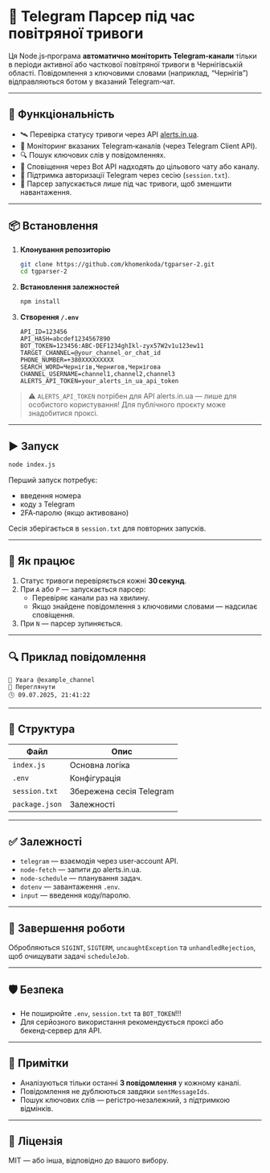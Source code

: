 # 📡 Telegram Парсер під час повітряної тривоги

Ця Node.js‑програма **автоматично моніторить Telegram‑канали** тільки в періоди активної або часткової повітряної тривоги в Чернігівській області. Повідомлення з ключовими словами (наприклад, “Чернігів”) відправляються ботом у вказаний Telegram‑чат.


---

## 🔧 Функціональність

- 🛰 Перевірка статусу тривоги через API [alerts.in.ua](https://alerts.in.ua).
- 🔁 Моніторинг вказаних Telegram‑каналів (через Telegram Client API).
- 🔍 Пошук ключових слів у повідомленнях.
- 🔔 Сповіщення через Bot API надходять до цільового чату або каналу.
- 🔐 Підтримка авторизації Telegram через сесію (`session.txt`).
- 🛑 Парсер запускається лише під час тривоги, щоб зменшити навантаження.

---

## 📦 Встановлення

1. **Клонування репозиторію**

   ```bash
   git clone https://github.com/khomenkoda/tgparser-2.git
   cd tgparser-2
   ```

2. **Встановлення залежностей**

   ```bash
   npm install
   ```

3. **Створення `/.env`**
   ```env
   API_ID=123456
   API_HASH=abcdef1234567890
   BOT_TOKEN=123456:ABC-DEF1234ghIkl-zyx57W2v1u123ew11
   TARGET_CHANNEL=@your_channel_or_chat_id
   PHONE_NUMBER=+380XXXXXXXXX
   SEARCH_WORD=Чернігів,Чернигов,Чернігова
   CHANNEL_USERNAME=channel1,channel2,channel3
   ALERTS_API_TOKEN=your_alerts_in_ua_api_token
   ```

> ⚠️ `ALERTS_API_TOKEN` потрібен для API alerts.in.ua — лише для особистого користування! Для публічного проєкту може знадобитися проксі.

---

## ▶️ Запуск

```bash
node index.js
```

Перший запуск потребує:

- введення номера
- коду з Telegram
- 2FA‑паролю (якщо активовано)

Сесія зберігається в `session.txt` для повторних запусків.

---

## 🧠 Як працює

1. Статус тривоги перевіряється кожні **30 секунд**.
2. При `A` або `P` — запускається парсер:
   - Перевіряє канали раз на хвилину.
   - Якщо знайдене повідомлення з ключовими словами — надсилає сповіщення.
3. При `N` — парсер зупиняється.

---

## 🔍 Приклад повідомлення

```
🔔 Увага @example_channel
🔗 Переглянути
🕓 09.07.2025, 21:41:22
```

---

## 📁 Структура

| Файл           | Опис                     |
| -------------- | ------------------------ |
| `index.js`     | Основна логіка           |
| `.env`         | Конфігурація             |
| `session.txt`  | Збережена сесія Telegram |
| `package.json` | Залежності               |

---

## ✅ Залежності

- `telegram` — взаємодія через user‑account API.
- `node-fetch` — запити до alerts.in.ua.
- `node-schedule` — планування задач.
- `dotenv` — завантаження `.env`.
- `input` — введення коду/паролю.

---

## 🛑 Завершення роботи

Обробляються `SIGINT`, `SIGTERM`, `uncaughtException` та `unhandledRejection`, щоб очищувати задачі `scheduleJob`.

---

## 🛡 Безпека

- Не поширюйте `.env`, `session.txt` та `BOT_TOKEN`!!!
- Для серйозного використання рекомендується проксі або бекенд‑сервер для API.

---

## 📌 Примітки

- Аналізуються тільки останні **3 повідомлення** у кожному каналі.
- Повідомлення не дублюються завдяки `sentMessageIds`.
- Пошук ключових слів — регістро‑незалежний, з підтримкою відмінків.

---

## 📄 Ліцензія

MIT — або інша, відповідно до вашого вибору.

